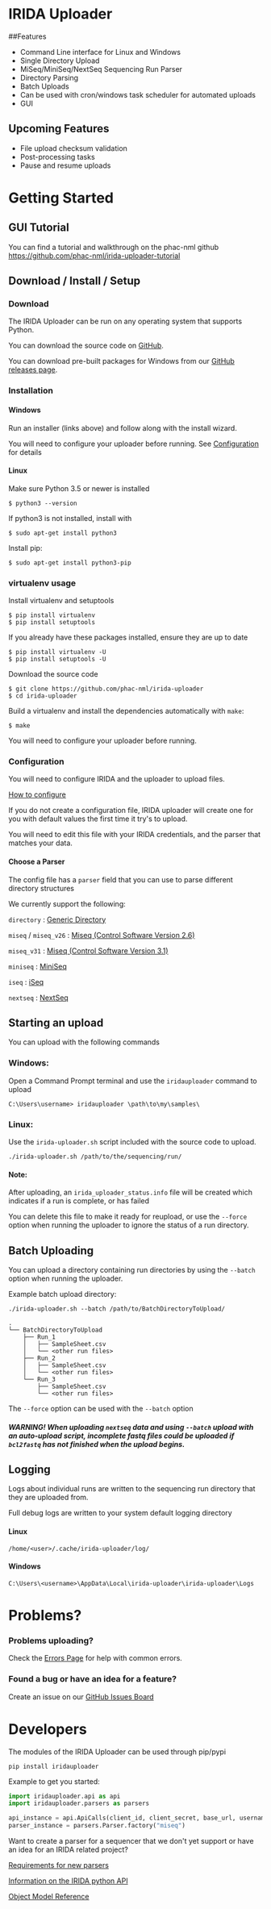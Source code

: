 # IRIDA Uploader


##Features
* Command Line interface for Linux and Windows
* Single Directory Upload
* MiSeq/MiniSeq/NextSeq Sequencing Run Parser
* Directory Parsing
* Batch Uploads
* Can be used with cron/windows task scheduler for automated uploads
* GUI

## Upcoming Features
* File upload checksum validation
* Post-processing tasks
* Pause and resume uploads

# Getting Started

## GUI Tutorial

You can find a tutorial and walkthrough on the phac-nml github https://github.com/phac-nml/irida-uploader-tutorial

## Download / Install / Setup

### Download

The IRIDA Uploader can be run on any operating system that supports Python.

You can download the source code on [GitHub](https://github.com/phac-nml/irida-uploader).

You can download pre-built packages for Windows from our [GitHub releases page](https://github.com/phac-nml/irida-uploader/releases).

### Installation

#### Windows

Run an installer (links above) and follow along with the install wizard.

You will need to configure your uploader before running. See [Configuration](configuration.md) for details

#### Linux

Make sure Python 3.5 or newer is installed

    $ python3 --version

If python3 is not installed, install with

    $ sudo apt-get install python3

Install pip:

    $ sudo apt-get install python3-pip

### virtualenv usage  

Install virtualenv and setuptools

    $ pip install virtualenv
    $ pip install setuptools

If you already have these packages installed, ensure they are up to date

    $ pip install virtualenv -U
    $ pip install setuptools -U

Download the source code

    $ git clone https://github.com/phac-nml/irida-uploader
    $ cd irida-uploader

Build a virtualenv and install the dependencies automatically with `make`:

    $ make
    
You will need to configure your uploader before running.

### Configuration

You will need to configure IRIDA and the uploader to upload files.

[How to configure](configuration.md)

If you do not create a configuration file, IRIDA uploader will create one for you with default values the first time it try's to upload.

You will need to edit this file with your IRIDA credentials, and the parser that matches your data.

#### Choose a Parser

The config file has a `parser` field that you can use to parse different directory structures

We currently support the following:

`directory` : [Generic Directory](parsers/directory.md)

`miseq` / `miseq_v26` : [Miseq (Control Software Version 2.6)](parsers/miseq_v26.md)

`miseq_v31` : [Miseq (Control Software Version 3.1)](parsers/miseq_v31.md)

`miniseq` : [MiniSeq](parsers/miniseq.md)

`iseq` : [iSeq](parsers/miniseq.md)


`nextseq` : [NextSeq](parsers/nextseq.md)

## Starting an upload

You can upload with the following commands

### Windows:

Open a Command Prompt terminal and use the `iridauploader` command to upload

`C:\Users\username> iridauploader \path\to\my\samples\`

### Linux:

Use the `irida-uploader.sh` script included with the source code to upload.

`./irida-uploader.sh /path/to/the/sequencing/run/`


#### Note:
After uploading, an `irida_uploader_status.info` file will be created which indicates if a run is complete, or has failed

You can delete this file to make it ready for reupload, or use the `--force` option when running the uploader to ignore the status of a run directory.


## Batch Uploading

You can upload a directory containing run directories by using the `--batch` option when running the uploader.

Example batch upload directory:

`./irida-uploader.sh --batch /path/to/BatchDirectoryToUpload/`

```
.
└── BatchDirectoryToUpload
    ├── Run_1
    │   ├── SampleSheet.csv
    │   └── <other run files>
    ├── Run_2
    │   ├── SampleSheet.csv
    │   └── <other run files>
    └── Run_3
        ├── SampleSheet.csv
        └── <other run files>
```

The `--force` option can be used with the `--batch` option

##### WARNING! When uploading `nextseq` data and using `--batch` upload with an auto-upload script, incomplete fastq files could be uploaded if `bcl2fastq` has not finished when the upload begins.

## Logging

Logs about individual runs are written to the sequencing run directory that they are uploaded from.

Full debug logs are written to your system default logging directory

#### Linux

`/home/<user>/.cache/irida-uploader/log/`

#### Windows

`C:\Users\<username>\AppData\Local\irida-uploader\irida-uploader\Logs`

# Problems?

### Problems uploading?
Check the [Errors Page](errors.md) for help with common errors.

### Found a bug or have an idea for a feature?
Create an issue on our [GitHub Issues Board](https://github.com/phac-nml/irida-uploader/issues)

# Developers

The modules of the IRIDA Uploader can be used through pip/pypi

`pip install iridauploader`

Example to get you started:

```python
import iridauploader.api as api
import iridauploader.parsers as parsers

api_instance = api.ApiCalls(client_id, client_secret, base_url, username, password, max_wait_time)
parser_instance = parsers.Parser.factory("miseq")
```

Want to create a parser for a sequencer that we don't yet support or have an idea for an IRIDA related project?

[Requirements for new parsers](developers/parsers.md)

[Information on the IRIDA python API](developers/api.md)

[Object Model Reference](developers/objects.md)
